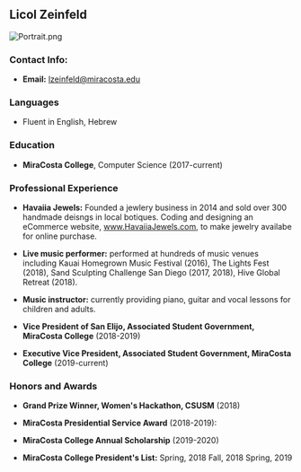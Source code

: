 ## Licol Zeinfeld

![Portrait.png](src)

### Contact Info: 

- **Email:** lzeinfeld@miracosta.edu

### Languages

- Fluent in English, Hebrew

### Education

- **MiraCosta College**, Computer Science (2017-current)

### Professional Experience

- **Havaiia Jewels:**
Founded a jewlery business in 2014 and sold over 300 handmade deisngs in local botiques. Coding and designing an eCommerce website, www.HavaiiaJewels.com, to make jewelry availabe for online purchase.

- **Live music performer:** performed at hundreds of music venues including Kauai Homegrown Music Festival (2016), The Lights Fest (2018), Sand Sculpting Challenge San Diego (2017, 2018), Hive Global Retreat (2018).

- **Music instructor:** currently providing piano, guitar and vocal lessons for children and adults.

- **Vice President of San Elijo, Associated Student Government, MiraCosta College** (2018-2019)

- **Executive Vice President, Associated Student Government, MiraCosta College** (2019-current)


### Honors and Awards

- **Grand Prize Winner, Women's Hackathon, CSUSM** (2018)
 
- **MiraCosta Presidential Service Award** (2018-2019): 

- **MiraCosta College Annual Scholarship** (2019-2020)

-  **MiraCosta College President's List:**
Spring, 2018
Fall, 2018
Spring, 2019




